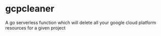 # gcpcleaner
A go serverless function which will delete all your google cloud platform resources for a given project
